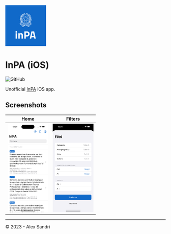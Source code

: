 <img src="AppIcon.svg" width="128px" height="128px">

# InPA (iOS)

![GitHub](https://img.shields.io/github/license/alex-sandri/inpa-ios)

Unofficial [InPA](https://www.inpa.gov.it) iOS app.

## Screenshots

| Home | Filters |
| :-: | :-: |
| <img src="screenshots/home.png" width="128px"> | <img src="screenshots/filters.png" width="128px"> |

---

&copy; 2023 - Alex Sandri
